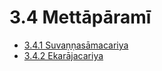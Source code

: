 

# 3.4 Mettāpāramī

* [3.4.1 Suvaṇṇasāmacariya](3.4/3.4.1.md)
* [3.4.2 Ekarājacariya](3.4/3.4.2.md)




